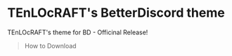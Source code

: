 # TEnLOcRAFT's BetterDiscord theme
TEnLOcRAFT's theme for BD - Officinal Release!

> How to Download
